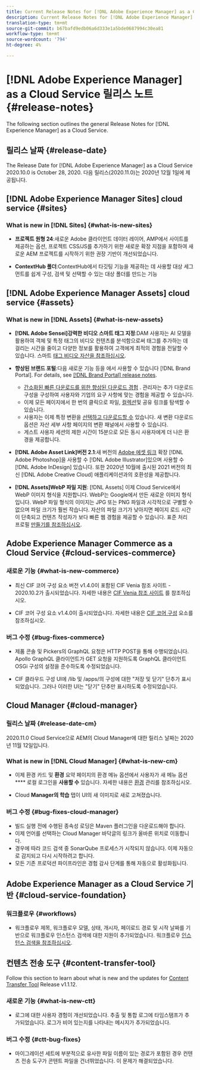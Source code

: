 ```yaml
---
title: Current Release Notes for [!DNL Adobe Experience Manager] as a Cloud Service.
description: Current Release Notes for [!DNL Adobe Experience Manager] as a Cloud Service.
translation-type: tm+mt
source-git-commit: b67bafd9edb06a6d333e1a5bde0687994c30ea81
workflow-type: tm+mt
source-wordcount: '794'
ht-degree: 4%

---
```



# [!DNL Adobe Experience Manager] as a Cloud Service 릴리스 노트 {#release-notes}

The following section outlines the general Release Notes for [!DNL Experience Manager] as a Cloud Service.

## 릴리스 날짜 {#release-date}

The Release Date for [!DNL Adobe Experience Manager] as a Cloud Service 2020.10.0 is October 28, 2020.
다음 릴리스(2020.11.0)는 2020년 12월 1일에 제공됩니다.

## [!DNL Adobe Experience Manager Sites] cloud service {#sites}

### What is new in [!DNL Sites] {#what-is-new-sites}

<!-- add when release done: * **Core Components 2.12.0**: With Core Components being on auto-update, benefit from the latest improvements contributed by the community. See list of changes since 2.11.1: Release Notes -->

* **프로젝트 원형 24**:새로운 Adobe 클라이언트 데이터 레이어, AMP에서 사이트를 제공하는 옵션, 프로젝트 CSS/JS를 추가하기 위한 새로운 확장 지점을 포함하여 새로운 AEM 프로젝트를 시작하기 위한 권장 기반이 개선되었습니다.

* **ContextHub 폴더**:ContextHub에서 타깃팅 기능을 제공하는 데 사용할 대상 세그먼트를 쉽게 구성, 검색 및 선택할 수 있는 대상 폴더를 만드는 기능

## [!DNL Adobe Experience Manager Assets] cloud service {#assets}

### What is new in [!DNL Assets] {#what-is-new-assets}

* **[!DNL Adobe Sensei]강력한 비디오 스마트 태그 지정**:DAM 사용자는 AI 모델을 활용하여 객체 및 특정 태그의 비디오 컨텐츠를 분석함으로써 태그를 추가하는 데 걸리는 시간을 줄이고 다양한 정보를 활용하여 고객에게 최적의 경험을 전달할 수 있습니다. 스마트 [태그 비디오 자산을 참조하십시오](/help/assets/smart-tags-video-assets.md).

* **향상된 브랜드 포털**:다음 새로운 기능 등을 에서 사용할 수 있습니다 [!DNL Brand Portal]. For details, see [[!DNL Brand Portal] release notes](https://docs.adobe.com/content/help/en/experience-manager-brand-portal/using/introduction/brand-portal-release-notes.html).

   * [간소화된 빠른 다운로드를 위한 향상된 다운로드 경험](https://docs.adobe.com/content/help/en/experience-manager-brand-portal/using/download/brand-portal-download-assets.html) . 관리자는 추가 다운로드 구성을 구성하여 사용자와 기업의 요구 사항에 맞는 경험을 제공할 수 있습니다.
   * 이제 모든 페이지에서 한 번의 클릭으로 파일, [컬렉션](https://docs.adobe.com/content/help/en/experience-manager-brand-portal/using/share/brand-portal-share-collection.html)및 공유 링크를 탐색할 수 있습니다.
   * 사용자는 이제 특정 변환을 [선택하고 다운로드할 수](https://docs.adobe.com/content/help/en/experience-manager-brand-portal/using/download/brand-portal-download-assets.html#download-assets-from-asset-details-page) 있습니다. 새 변환 다운로드 옵션은 자산 세부 사항 페이지의 변환 패널에서 사용할 수 있습니다.
   * 게스트 사용자 세션의 제한 시간이 15분으로 모든 동시 사용자에게 더 나은 환경을 제공합니다.

* **[!DNL Adobe Asset Link]버전 2.1**:새 버전의 [Adobe 에셋 링크](https://helpx.adobe.com/enterprise/admin-guide.html/enterprise/using/manage-assets-using-adobe-asset-link.ug.html) 확장 [!DNL Adobe Photoshop]을 사용할 수 [!DNL Adobe Illustrator]있으며 사용할 수 [!DNL Adobe InDesign] 있습니다. 또한 2020년 10월에 출시된 2021 버전의 최신 [!DNL Adobe Creative Cloud] 애플리케이션과의 호환성을 제공합니다.

* **[!DNL Assets]WebP 파일 지원**: [!DNL Assets] 이제 Cloud Service에서 WebP 이미지 형식을 지원합니다. WebP는 Google에서 만든 새로운 이미지 형식입니다. WebP 파일 형식의 이미지는 JPG 또는 PNG 파일과 시각적으로 구별할 수 없으며 파일 크기가 훨씬 작습니다. 자산의 파일 크기가 낮아지면 페이지 로드 시간이 단축되고 컨텐츠 작성자가 보다 빠른 웹 경험을 제공할 수 있습니다. 표준 처리 프로필 [만들기를 참조하십시오](/help/assets/asset-microservices-configure-and-use.md#create-standard-profile).

## Adobe Experience Manager Commerce as a Cloud Service {#cloud-services-commerce}

### 새로운 기능 {#what-is-new-commerce}

* 최신 CIF 코어 구성 요소 버전 v1.4.0이 포함된 CIF Venia 참조 사이트 - 2020.10.2가 출시되었습니다. 자세한 내용은 [CIF Venia 참조 사이트](https://github.com/adobe/aem-cif-guides-venia/releases/tag/venia-2020.10.2) 를 참조하십시오.

* CIF 코어 구성 요소 v1.4.0이 출시되었습니다. 자세한 내용은 [CIF 코어 구성](https://github.com/adobe/aem-core-cif-components/releases/tag/core-cif-components-reactor-1.4.0) 요소를 참조하십시오.

### 버그 수정 {#bug-fixes-commerce}

* 제품 콘솔 및 Pickers의 GraphQL 요청은 HTTP POST을 통해 수행되었습니다. Apollo GraphQL 클라이언트가 GET 요청을 지원하도록 GraphQL 클라이언트 OSGi 구성의 설정을 준수하도록 수정되었습니다.

* CIF 클라우드 구성 UI에 /lib 및 /apps/의 구성에 대한 &quot;저장 및 닫기&quot; 단추가 표시되었습니다. 그러나 이러한 UI는 &quot;닫기&quot; 단추만 표시하도록 수정되었습니다.


## Cloud Manager {#cloud-manager}

### 릴리스 날짜 {#release-date-cm}

2020.11.0 Cloud Service으로 AEM의 Cloud Manager에 대한 릴리스 날짜는 2020년 11월 12일입니다.

### What is new in [!DNL Cloud Manager] {#what-is-new-cm}

* 이제 환경 카드 및 **환경** 요약 페이지의 환경 메뉴 옵션에서 사용자가 새 메뉴 옵션 **** 로컬 로그인을 **사용할 수** 있습니다.
자세한 내용은 [환경](/help/implementing/cloud-manager/manage-environments.md##login-locally) 관리를 참조하십시오.

* Cloud **Manager의 학습** 탭이 UI의 새 이미지로 새로 고쳐졌습니다.

### 버그 수정 {#bug-fixes-cloud-manager}

* 빌드 실행 전에 수행된 종속성 로딩은 Maven 플러그인을 다운로드해야 합니다.
* 이제 언어를 선택하는 Cloud Manager 바닥글의 링크가 올바른 위치로 이동합니다.
* 경우에 따라 코드 검색 중 SonarQube 프로세스가 시작되지 않습니다. 이제 자동으로 감지되고 다시 시작하려고 합니다.
* 모든 기존 프로덕션 파이프라인은 경험 감사 단계를 통해 자동으로 활성화됩니다.

## Adobe Experience Manager as a Cloud Service 기반 {#cloud-service-foundation}

### 워크플로우 {#workflows}

* 워크플로우 제목, 워크플로우 모델, 상태, 개시자, 페이로드 경로 및 시작 날짜를 기반으로 워크플로우 인스턴스 검색에 대한 지원이 추가되었습니다. 워크플로우 [인스턴스 검색을 참조하십시오](https://docs.adobe.com/content/help/en/experience-manager-cloud-service/sites/administering/workflows-administering.html).

## 컨텐츠 전송 도구 {#content-transfer-tool}

Follow this section to learn about what is new and the updates for [Content Transfer Tool](https://docs.adobe.com/content/help/en/experience-manager-cloud-service/moving/cloud-migration/content-transfer-tool/overview-content-transfer-tool.html) Release v1.1.12.

### 새로운 기능 {#what-is-new-ctt}

* 로그에 대한 사용자 경험이 개선되었습니다. 추출 및 통합 로그에 타임스탬프가 추가되었습니다. 로그가 비어 있는지를 나타내는 메시지가 추가되었습니다.

### 버그 수정 {#ctt-bug-fixes}

* 마이그레이션 세트에 부분적으로 유사한 파일 이름이 있는 경로가 포함된 경우 컨텐츠 전송 도구가 콘텐트 파일을 건너뛰었습니다. 이 문제가 해결되었습니다.
